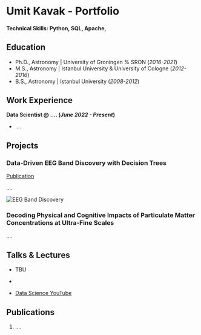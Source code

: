 # Umit Kavak - Portfolio

#### Technical Skills: Python, SQL, Apache, 

## Education
- Ph.D., Astronomy | University of Groningen % SRON (_2016-2021_)								       		
- M.S., Astronomy	 | Istanbul University & University of Cologne (_2012-2016_)	 			        		
- B.S., Astronomy  | Istanbul University (_2008-2012_)

## Work Experience
**Data Scientist @ .... (_June 2022 - Present_)**
- ....

## Projects
### Data-Driven EEG Band Discovery with Decision Trees
[Publication](https://www.mdpi.com/1424-8220/22/8/3048)

....

![EEG Band Discovery](/assets/img/eeg_band_discovery.jpeg)

### Decoding Physical and Cognitive Impacts of Particulate Matter Concentrations at Ultra-Fine Scales
....


## Talks & Lectures
- TBU
- 

- [Data Science YouTube](https://www.youtube.com/channel/UCa9gErQ9AE5jT2DZLjXBIdA)

## Publications
1. ....

